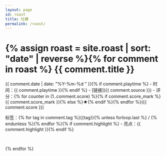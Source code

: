```yaml
---
layout: page
id: roast
title: 吐槽
permalink: /roast/
---
```

{% assign roast = site.roast | sort: "date" | reverse %}{% for comment in roast %}
{{ comment.title }}
===
{{ comment.date | date: "%Y-%m-%d " }}{% if comment.playtime %} - 时间：{{ comment.playtime }}{% endif %} - [链接]({{ comment.source }}) - 评分：{% for counter in (1..comment.score) %}{% if comment.score_mark %}{{ comment.score_mark }}{% else %}★{% endif %}{% endfor %}({{ comment.score }})

标签：{% for tag in comment.tag %}{{tag}}{% unless forloop.last %} / {% endunless %}{% endfor %}{% if comment.highlight %} - 亮点：{{ comment.highlight }}{% endif %}

<!-- {{ comment.content }} -->

<br>

{% endfor %}
